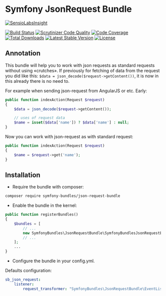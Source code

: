 Symfony JsonRequest Bundle
==========================

[![SensioLabsInsight][sensiolabs-insight-image]][sensiolabs-insight-link]

[![Build Status][testing-image]][testing-link]
[![Scrutinizer Code Quality][scrutinizer-code-quality-image]][scrutinizer-code-quality-link]
[![Code Coverage][code-coverage-image]][code-coverage-link]
[![Total Downloads][downloads-image]][package-link]
[![Latest Stable Version][stable-image]][package-link]
[![License][license-image]][license-link]

Annotation
----------
This bundle will help you to work with json requests as standard requests without using «crutches».
If previously for fetching of data from the request you did like this:
`$data = json_decode($request->getContent())`,
it is now in this already there is no need to.

For example when sending json-request from AngularJS or etc.
Early:
``` php
public function indexAction(Request $request)
{
    $data = json_decode($request->getContent());

    // uses of request data
    $name = isset($data['name']) ? $data['name'] : null;
}
```

Now you can work with json-request as with standard request:
``` php
public function indexAction(Request $request)
{
    $name = $request->get('name');
}
```

Installation
------------
* Require the bundle with composer:

``` bash
composer require symfony-bundles/json-request-bundle
```

* Enable the bundle in the kernel:

``` php
public function registerBundles()
{
    $bundles = [
        // ...
        new SymfonyBundles\JsonRequestBundle\SymfonyBundlesJsonRequestBundle(),
        // ...
    ];
    ...
}
```

* Configure the bundle in your config.yml.

Defaults configuration:
``` yml
sb_json_request:
    listener:
        request_transformer: "SymfonyBundles\JsonRequestBundle\EventListener\RequestTransformerListener"
```

[package-link]: https://packagist.org/packages/symfony-bundles/json-request-bundle
[license-link]: https://github.com/symfony-bundles/json-request-bundle/blob/master/LICENSE
[license-image]: https://poser.pugx.org/symfony-bundles/json-request-bundle/license
[testing-link]: https://travis-ci.org/symfony-bundles/json-request-bundle
[testing-image]: https://travis-ci.org/symfony-bundles/json-request-bundle.svg?branch=master
[stable-image]: https://poser.pugx.org/symfony-bundles/json-request-bundle/v/stable
[downloads-image]: https://poser.pugx.org/symfony-bundles/json-request-bundle/downloads
[sensiolabs-insight-link]: https://insight.sensiolabs.com/projects/dea68633-2368-4e12-a516-89157d2c6b07
[sensiolabs-insight-image]: https://insight.sensiolabs.com/projects/dea68633-2368-4e12-a516-89157d2c6b07/big.png
[code-coverage-link]: https://scrutinizer-ci.com/g/symfony-bundles/json-request-bundle/?branch=master
[code-coverage-image]: https://scrutinizer-ci.com/g/symfony-bundles/json-request-bundle/badges/coverage.png?b=master
[scrutinizer-code-quality-link]: https://scrutinizer-ci.com/g/symfony-bundles/json-request-bundle/?branch=master
[scrutinizer-code-quality-image]: https://scrutinizer-ci.com/g/symfony-bundles/json-request-bundle/badges/quality-score.png?b=master
